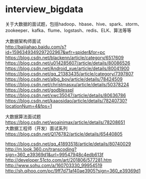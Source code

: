 # interview_bigdata
关于大数据的面试题，包括hadoop、hbase、hive、spark、storm、zookeeper、kafka、flume、logstash、redis、ELK、算法等等

大数据架构师面试<br/>
http://baijiahao.baidu.com/s?id=1596349349297202967&wfr=spider&for=pc<br/>
https://blog.csdn.net/blackenn/article/category/6517609<br/>
https://blog.csdn.net/u014285607/article/details/80086526<br/>
https://blog.csdn.net/Android_xue/article/details/80041900<br/>
https://blog.csdn.net/qq_21383435/article/category/7397807<br/>
https://blog.csdn.net/albg_boy/article/details/78424509<br/>
https://blog.csdn.net/christmasxu/article/details/50378224<br/>
https://blog.csdn.net/godblesspl<br/>
https://blog.csdn.net/xwc35047/article/details/80636786<br/>
https://blog.csdn.net/kaaosidao/article/details/78240730?locationNum=4&fps=1<br/>

大数据算法面试题<br/>
https://blog.csdn.net/woainimax/article/details/78208651<br/>
大数据工程师（开发）面试系列<br/>
https://blog.csdn.net/Q176782/article/details/65440805<br/>

https://blog.csdn.net/qq_41893518/article/details/80740029<br/>
http://m.look.360.cn/transcoding?sign=360_e39369d1&url=99547948c4edb613f<br/>
http://developer.51cto.com/art/201806/577281.htm<br/>
http://www.sohu.com/a/160703330_99954519<br/>
http://sh.qihoo.com/pc/9ff7d71af40ae3905?sign=360_e39369d1<br/>
